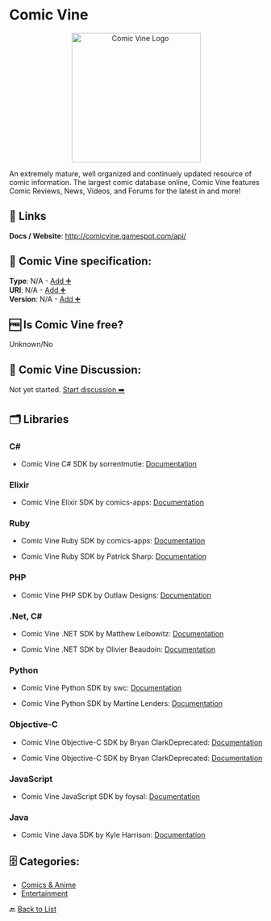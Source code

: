 # Comic Vine
<p align="center">
    <img width="256" src="https://raw.githubusercontent.com/apis-list/apis-list/main/apis/comic-vine/logo_256x256.png" alt="Comic Vine Logo"/>
</p>
An extremely mature, well organized and continuely updated resource of comic information. The largest comic database online, Comic Vine features Comic Reviews, News, Videos, and Forums for the latest in and more!

##  🔗 Links
**Docs / Website**: http://comicvine.gamespot.com/api/

## 🧬 Comic Vine specification:
**Type**: N/A - [Add ➕](https://github.com/apis-list/apis-list/edit/main/apis-list.yaml)  
**URI**: N/A - [Add ➕](https://github.com/apis-list/apis-list/edit/main/apis-list.yaml)  
**Version**: N/A - [Add ➕](https://github.com/apis-list/apis-list/edit/main/apis-list.yaml)

## 🆓 Is Comic Vine free?
 Unknown/No 

## 💬 Comic Vine Discussion:
Not yet started. [Start discussion ➡️](https://github.com/apis-list/apis-list/discussions/new)

## 🗂️ Libraries
### C#
- Comic Vine C# SDK by sorrentmutie: [Documentation](https://github.com/sorrentmutie/SharpComicVine)

### Elixir
- Comic Vine Elixir SDK by comics-apps: [Documentation](https://github.com/comics-apps/ex_comic_vine_api)

### Ruby
- Comic Vine Ruby SDK by comics-apps: [Documentation](https://github.com/comics-apps/comic_vine-api)

- Comic Vine Ruby SDK by Patrick Sharp: [Documentation](https://github.com/Jakanapes/ComicVine)

### PHP
- Comic Vine PHP SDK by Outlaw Designs: [Documentation](https://github.com/outlawdesigns-io/ComicVine)

### .Net, C#
- Comic Vine .NET SDK by Matthew Leibowitz: [Documentation](https://github.com/mattleibow/ComicVineApi)

- Comic Vine .NET SDK by Olivier Beaudoin: [Documentation](https://github.com/Thoorium/comicvine-api-net)

### Python
- Comic Vine Python SDK by swc: [Documentation](https://github.com/swc/comicvine_api)

- Comic Vine Python SDK by Martine Lenders: [Documentation](https://github.com/miri64/pycomicvine)

### Objective-C
- Comic Vine Objective-C SDK by Bryan ClarkDeprecated: [Documentation]()

- Comic Vine Objective-C SDK by Bryan ClarkDeprecated: [Documentation]()

### JavaScript
- Comic Vine JavaScript SDK by foysal: [Documentation](https://github.com/foysalit/mean-comics)

### Java
- Comic Vine Java SDK by Kyle Harrison: [Documentation](https://github.com/apoclyps/Comicvine-GrapeJuice)


## 🗄️ Categories:
- [Comics & Anime](https://github.com/apis-list/apis-list#comics--anime-)
- [Entertainment](https://github.com/apis-list/apis-list#entertainment-)

🔙  [Back to List](https://github.com/apis-list/apis-list)
